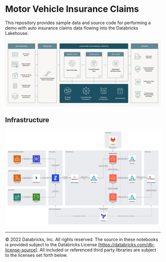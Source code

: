 # Motor Vehicle Insurance Claims

This repository provides sample data and source code for performing a demo with auto insurance claims data flowing into
the Databricks Lakehouse.

![Reference Architecture](/assets/images/reference_architecture.png)

## Infrastructure

![Infrastructure Architecture](/assets/images/infrastructure_architecture.png)

___

&copy; 2022 Databricks, Inc. All rights reserved. The source in these notebooks is provided subject to the Databricks License [https://databricks.com/db-license-source].  All included or referenced third party libraries are subject to the licenses set forth below.
